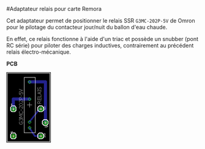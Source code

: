 #Adaptateur relais pour carte Remora

Cet adaptateur permet de positionner le relais SSR `G3MC-202P-5V` de Omron pour le pilotage du contacteur jour/nuit du ballon d'eau chaude.

En effet, ce relais fonctionne à l'aide d'un triac et possède un snubber (pont RC série) pour piloter des charges inductives, contrairement au précédent relais électro-mécanique.

**PCB**

![PCB adaptateur](/AdaptorBoard.png)
